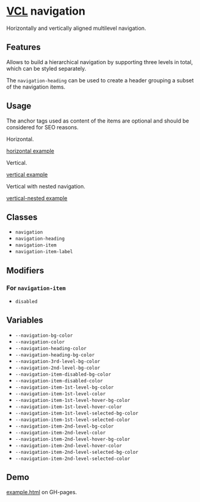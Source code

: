 # [VCL](https://github.com/vcl/doc) navigation

Horizontally and vertically aligned multilevel navigation.

## Features

Allows to build a hierarchical navigation by supporting three levels in total,
which can be styled separately.

The `navigation-heading` can be used to create a header grouping
a subset of the navigation items.

## Usage

The anchor tags used as content of the items are optional and should
be considered for SEO reasons.

Horizontal.

[horizontal example](/demo/example-horizontal.html)

Vertical.

[vertical example](/demo/example-vertical.html)

Vertical with nested navigation.

[vertical-nested example](/demo/example-vertical-nested.html)

## Classes

- `navigation`
- `navigation-heading`
- `navigation-item`
- `navigation-item-label`

## Modifiers

### For `navigation-item`

- `disabled`

## Variables

- `--navigation-bg-color`
- `--navigation-color`
- `--navigation-heading-color`
- `--navigation-heading-bg-color`
- `--navigation-3rd-level-bg-color`
- `--navigation-2nd-level-bg-color`
- `--navigation-item-disabled-bg-color`
- `--navigation-item-disabled-color`
- `--navigation-item-1st-level-bg-color`
- `--navigation-item-1st-level-color`
- `--navigation-item-1st-level-hover-bg-color`
- `--navigation-item-1st-level-hover-color`
- `--navigation-item-1st-level-selected-bg-color`
- `--navigation-item-1st-level-selected-color`
- `--navigation-item-2nd-level-bg-color`
- `--navigation-item-2nd-level-color`
- `--navigation-item-2nd-level-hover-bg-color`
- `--navigation-item-2nd-level-hover-color`
- `--navigation-item-2nd-level-selected-bg-color`
- `--navigation-item-2nd-level-selected-color`

## Demo

[example.html](/demo/example.html) on GH-pages.
